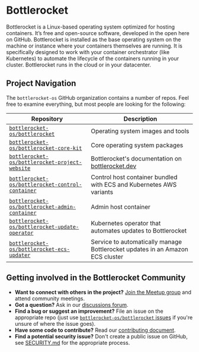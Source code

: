 # Bottlerocket

Bottlerocket is a Linux-based operating system optimized for hosting containers.
It’s free and open-source software, developed in the open here on GitHub.
Bottlerocket is installed as the base operating system on the machine or instance where your containers themselves are running.
It is specifically designed to work with your container orchestrator (like Kubernetes) to automate the lifecycle of the containers running in your cluster.
Bottlerocket runs in the cloud or in your datacenter.

## Project Navigation

The `bottlerocket-os` GitHub organization contains a number of repos. Feel free to examine everything, but most people are looking for the following:

| Repository | Description |
| ---- | ----------- |
| [`bottlerocket-os/bottlerocket`](https://github.com/bottlerocket-os/bottlerocket) | Operating system images and tools |
| [`bottlerocket-os/bottlerocket-core-kit`](https://github.com/bottlerocket-os/bottlerocket-core-kit) | Core operating system packages |
| [`bottlerocket-os/bottlerocket-project-website`](https://github.com/bottlerocket-os/bottlerocket-project-website) | Bottlerocket's documentation on [bottlerocket.dev](https://bottlerocket.dev/) |
| [`bottlerocket-os/bottlerocket-control-container`](https://github.com/bottlerocket-os/bottlerocket-control-container) | Control host container bundled with ECS and Kubernetes AWS variants |
| [`bottlerocket-os/bottlerocket-admin-container`](https://github.com/bottlerocket-os/bottlerocket-admin-container) | Admin host container  |
| [`bottlerocket-os/bottlerocket-update-operator`](https://github.com/bottlerocket-os/bottlerocket-update-operator) | Kubernetes operator that automates updates to Bottlerocket |
| [`bottlerocket-os/bottlerocket-ecs-updater`](https://github.com/bottlerocket-os/bottlerocket-ecs-updater) | Service to automatically manage Bottlerocket updates in an Amazon ECS cluster |

## Getting involved in the Bottlerocket Community

- **Want to connect with others in the project?** [Join the Meetup group](https://www.meetup.com/bottlerocket-community/) and attend community meetings.
- **Got a question?** Ask in our [discussions forum](https://github.com/bottlerocket-os/bottlerocket/discussions).
- **Find a bug or suggest an improvement?** File an issue on the appropriate repo (just use [`bottlerocket-os/bottlerocket` issues](https://github.com/bottlerocket-os/bottlerocket/issues/new/choose) if you're unsure of where the issue goes).
- **Have some code to contribute?** Read our [contributing document](https://github.com/bottlerocket-os/bottlerocket/blob/develop/CONTRIBUTING.md).
- **Find a potential security issue?** Don't create a public issue on GitHub, see [SECURITY.md](https://github.com/bottlerocket-os/.github/blob/master/SECURITY.md) for the appropriate process.
